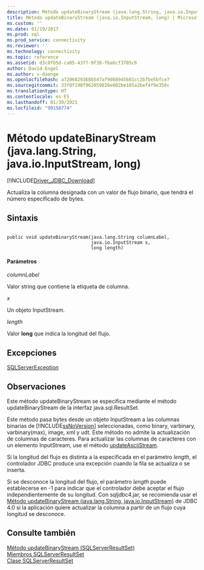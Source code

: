 ```yaml
---
description: Método updateBinaryStream (java.lang.String, java.io.InputStream, long)
title: Método updateBinaryStream (java.io.InputStream, long) | Microsoft Docs
ms.custom: ''
ms.date: 01/19/2017
ms.prod: sql
ms.prod_service: connectivity
ms.reviewer: ''
ms.technology: connectivity
ms.topic: reference
ms.assetid: d3c0fb5d-ca05-43f7-9f38-fba6cf3705c6
author: David-Engel
ms.author: v-daenge
ms.openlocfilehash: a7206829368b547af9d68945681cc2b7be5bfce7
ms.sourcegitcommit: 33f0f190f962059826e002be165a2bef4f9e350c
ms.translationtype: HT
ms.contentlocale: es-ES
ms.lasthandoff: 01/30/2021
ms.locfileid: "99158774"
---
```

# <a name="updatebinarystream-method-javalangstring-javaioinputstream-long"></a>Método updateBinaryStream (java.lang.String, java.io.InputStream, long)
[!INCLUDE[Driver_JDBC_Download](../../../includes/driver_jdbc_download.md)]

  Actualiza la columna designada con un valor de flujo binario, que tendrá el número especificado de bytes.  
  
## <a name="syntax"></a>Sintaxis  
  
```  
  
public void updateBinaryStream(java.lang.String columnLabel,  
                               java.io.InputStream x,  
                               long length)  
```  
  
#### <a name="parameters"></a>Parámetros  
 *columnLabel*  
  
 Valor string que contiene la etiqueta de columna.  
  
 *x*  
  
 Un objeto InputStream.  
  
 *length*  
  
 Valor **long** que indica la longitud del flujo.  
  
## <a name="exceptions"></a>Excepciones  
 [SQLServerException](../../../connect/jdbc/reference/sqlserverexception-class.md)  
  
## <a name="remarks"></a>Observaciones  
 Este método updateBinaryStream se especifica mediante el método updateBinaryStream de la interfaz java.sql.ResultSet.  
  
 Este método pasa bytes desde un objeto InputStream a las columnas binarias de [!INCLUDE[ssNoVersion](../../../includes/ssnoversion-md.md)] seleccionadas, como binary, varbinary, varbinary(max), image, xml y udt. Este método no admite la actualización de columnas de caracteres. Para actualizar las columnas de caracteres con un elemento InputStream, use el método [updateAsciiStream](../../../connect/jdbc/reference/updateasciistream-method-sqlserverresultset.md).  
  
 Si la longitud del flujo es distinta a la especificada en el parámetro *length*, el controlador JDBC produce una excepción cuando la fila se actualiza o se inserta.  
  
 Si se desconoce la longitud del flujo, el parámetro *length* puede establecerse en -1 para indicar que el controlador debe aceptar el flujo independientemente de su longitud. Con sqljdbc4.jar, se recomienda usar el [Método updateBinaryStream &#40;java.lang.String, java.io.InputStream&#41;](../../../connect/jdbc/reference/updatebinarystream-method-java-lang-string-java-io-inputstream.md) de JDBC 4.0 si la aplicación quiere actualizar la columna a partir de un flujo cuya longitud se desconoce.  
  
## <a name="see-also"></a>Consulte también  
 [Método updateBinaryStream &#40;SQLServerResultSet&#41;](../../../connect/jdbc/reference/updatebinarystream-method-sqlserverresultset.md)   
 [Miembros SQLServerResultSet](../../../connect/jdbc/reference/sqlserverresultset-members.md)   
 [Clase SQLServerResultSet](../../../connect/jdbc/reference/sqlserverresultset-class.md)  
  
  
